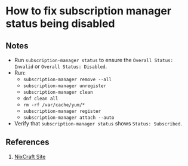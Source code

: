 # How to fix subscription manager status being disabled

## Notes

- Run `subscription-manager status` to ensure the `Overall Status: Invalid` or `Overall Status: Disabled`.
- Run:
  - `subscription-manager remove --all`
  - `subscription-manager unregister`
  - `subscription-manager clean`
  - `dnf clean all`
  - `rm -rf /var/cache/yum/*`
  - `subscription-manager register`
  - `subscription-manager attach --auto`
- Verify that `subscription-manager status` shows `Status: Subscribed`.

## References

1. [NixCraft Site](https://www.nixcraft.com/t/this-system-is-registered-with-an-entitlement-server-but-is-not-receiving-updates-you-can-use-subscription-manager-to-assign-subscriptions/4159/3)

